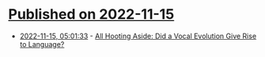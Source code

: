 # [Published on 2022-11-15](index.md)

* [2022-11-15, 05:01:33](https://news.ycombinator.com/item?id=33605502) - [All Hooting Aside: Did a Vocal Evolution Give Rise to Language?](https://www.nytimes.com/2022/08/11/science/language-humans-primates.html)
